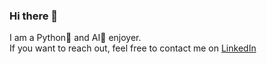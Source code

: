 ### Hi there 👋

I am a Python🐍 and AI🤖 enjoyer. <br />
If you want to reach out, feel free to contact me on <a href="www.linkedin.com/in/darius-muntean" target="_blank" rel="noreferrer">LinkedIn</a>

<!--
**Darius-ss10/Darius-ss10** is a ✨ _special_ ✨ repository because its `README.md` (this file) appears on your GitHub profile.

Here are some ideas to get you started:

- 🔭 I’m currently working on ...
- 🌱 I’m currently learning ...
- 👯 I’m looking to collaborate on ...
- 🤔 I’m looking for help with ...
- 💬 Ask me about ...
- 📫 How to reach me: ...
- 😄 Pronouns: ...
- ⚡ Fun fact: ...
-->
